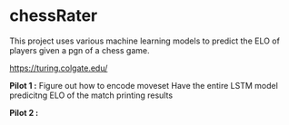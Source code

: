 # chessRater
This project uses various machine learning models to predict the ELO of players given a pgn of a chess game.


https://turing.colgate.edu/


**Pilot 1 :**
  Figure out how to encode moveset
  Have the entire LSTM model predicitng ELO of the match printing results 



**Pilot 2 :**

